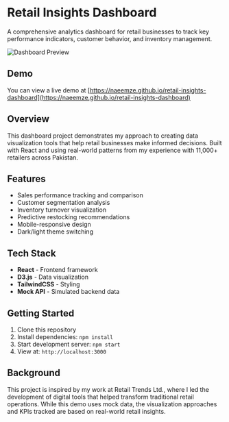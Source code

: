 # Retail Insights Dashboard

A comprehensive analytics dashboard for retail businesses to track key performance indicators, customer behavior, and inventory management.

![Dashboard Preview](/images/dashboard-preview.png)

## Demo

You can view a live demo at [https://naeemze.github.io/retail-insights-dashboard](https://naeemze.github.io/retail-insights-dashboard)

## Overview

This dashboard project demonstrates my approach to creating data visualization tools that help retail businesses make informed decisions. Built with React and using real-world patterns from my experience with 11,000+ retailers across Pakistan.

## Features

- Sales performance tracking and comparison
- Customer segmentation analysis
- Inventory turnover visualization
- Predictive restocking recommendations
- Mobile-responsive design
- Dark/light theme switching

## Tech Stack

- **React** - Frontend framework
- **D3.js** - Data visualization
- **TailwindCSS** - Styling
- **Mock API** - Simulated backend data

## Getting Started

1. Clone this repository
2. Install dependencies: `npm install`
3. Start development server: `npm start`
4. View at: `http://localhost:3000`

## Background

This project is inspired by my work at Retail Trends Ltd., where I led the development of digital tools that helped transform traditional retail operations. While this demo uses mock data, the visualization approaches and KPIs tracked are based on real-world retail insights.
